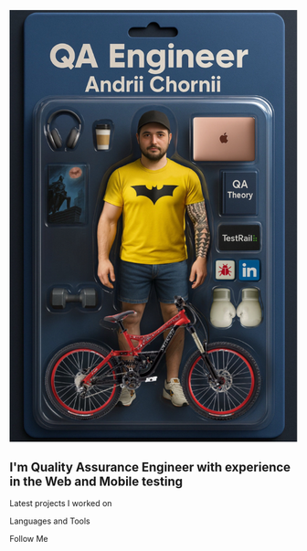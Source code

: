 [![Header](https://github.com/AndriiChornii/andriichornii/blob/main/assets/Andrii_Chornii_Action_Figure.JPEG)](https://www.linkedin.com/in/andriy-chorniy-714555145/)

## I'm Quality Assurance Engineer with experience in the Web and Mobile testing

Latest projects I worked on

Languages and Tools

Follow Me